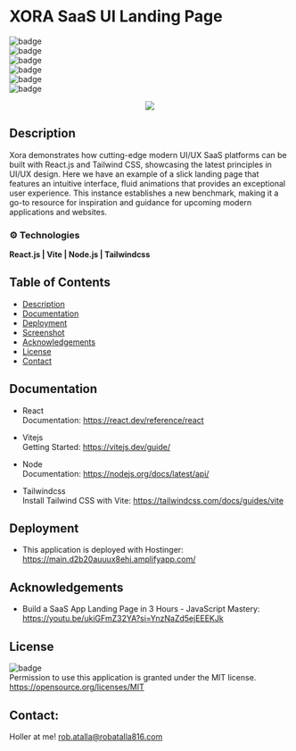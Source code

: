 # XORA SaaS UI Landing Page


  ![badge](https://img.shields.io/github/languages/top/ratalla816/xora-saas-ui)
  <br> 
  ![badge](https://img.shields.io/github/languages/count/ratalla816/xora-saas-ui)
  <br>
  ![badge](https://img.shields.io/github/issues/ratalla816/xora-saas-ui)
  <br>
  ![badge](https://img.shields.io/github/issues-closed/ratalla816/xora-saas-ui)
  <br>
  ![badge](https://img.shields.io/github/last-commit/ratalla816/xora-saas-ui)
  <br>
  ![badge](https://img.shields.io/badge/license-MIT-important)

  <p align="center">
  <a href="https://skillicons.dev">
    <img src="https://skillicons.dev/icons?i=vite,react,nodejs,tailwindcss" />
  </a>
</p>
  
## Description

Xora demonstrates how cutting-edge modern UI/UX SaaS platforms can be built with React.js and Tailwind CSS, showcasing the latest principles in UI/UX design. Here we have an example of a slick landing page that features an intuitive interface, fluid animations that provides an exceptional user experience.
This instance establishes a new benchmark, making it a go-to resource for inspiration and guidance for upcoming modern applications and websites.



### ⚙️ Technologies

**React.js | Vite | Node.js | Tailwindcss**

 
  ## Table of Contents
  - [Description](#description)
  - [Documentation](#documentation)
  - [Deployment](#deployment)
  - [Screenshot](#screenshot)
  - [Acknowledgements](#acknowledgements)
  - [License](#license)
  - [Contact](#contact)

  ## Documentation
  
* React<br>
Documentation: https://react.dev/reference/react

* Vitejs<br>
Getting Started: https://vitejs.dev/guide/

* Node<br>
Documentation: https://nodejs.org/docs/latest/api/

* Tailwindcss<br>
Install Tailwind CSS with Vite: https://tailwindcss.com/docs/guides/vite


## Deployment

   * This application is deployed with Hostinger: https://main.d2b20auuux8ehi.amplifyapp.com/
   
 
 
  
  <!-- ## Screenshot
  ![Screenshot](./public/images/gif1.gif)
  ![Screenshot](./public/images/gif2.gif) -->
  
  
  ## Acknowledgements
  
  * Build a SaaS App Landing Page in 3 Hours - JavaScript Mastery: https://youtu.be/ukiGFmZ32YA?si=YnzNaZd5ejEEEKJk
    
  ## License
  ![badge](https://img.shields.io/badge/license-MIT-important)
  <br>
  Permission to use this application is granted under the MIT license. <https://opensource.org/licenses/MIT>


   ## Contact:
   Holler at me! <a href="mailto:rob.atalla@robatalla816.com">rob.atalla@robatalla816.com</a>